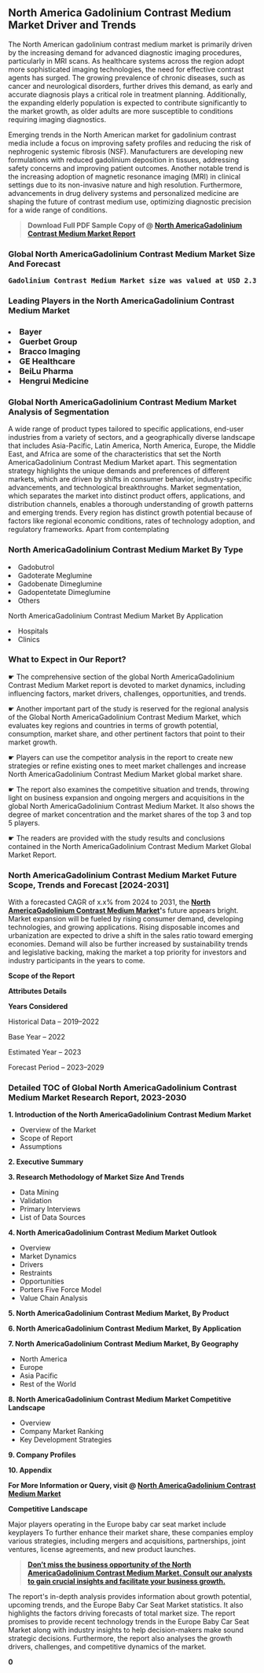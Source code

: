 <p> <h2>North America Gadolinium Contrast Medium Market Driver and Trends</h2><p>The North American gadolinium contrast medium market is primarily driven by the increasing demand for advanced diagnostic imaging procedures, particularly in MRI scans. As healthcare systems across the region adopt more sophisticated imaging technologies, the need for effective contrast agents has surged. The growing prevalence of chronic diseases, such as cancer and neurological disorders, further drives this demand, as early and accurate diagnosis plays a critical role in treatment planning. Additionally, the expanding elderly population is expected to contribute significantly to the market growth, as older adults are more susceptible to conditions requiring imaging diagnostics.</p><p>Emerging trends in the North American market for gadolinium contrast media include a focus on improving safety profiles and reducing the risk of nephrogenic systemic fibrosis (NSF). Manufacturers are developing new formulations with reduced gadolinium deposition in tissues, addressing safety concerns and improving patient outcomes. Another notable trend is the increasing adoption of magnetic resonance imaging (MRI) in clinical settings due to its non-invasive nature and high resolution. Furthermore, advancements in drug delivery systems and personalized medicine are shaping the future of contrast medium use, optimizing diagnostic precision for a wide range of conditions.</p></p><blockquote id="" class=""><strong>Download Full PDF Sample Copy of @&nbsp;<a href="https://www.verifiedmarketreports.com/download-sample/?rid=548188&utm_source=GitHub-Jan&utm_medium=280" target="_blank">North AmericaGadolinium Contrast Medium Market Report</a>&nbsp;&nbsp;</strong></blockquote><h3 id="" class=""><strong>Global&nbsp;North AmericaGadolinium Contrast Medium Market Size And Forecast</strong></h3><pre class="reader-text-block__code-block"><strong>Gadolinium Contrast Medium Market size was valued at USD 2.32 Billion in 2022 and is projected to reach USD 3.64 Billion by 2030, growing at a CAGR of 6.0% from 2024 to 2030.</strong></pre><h3 id="" class="">Leading Players in the&nbsp;North AmericaGadolinium Contrast Medium Market</h3><h3 class=""></Li><Li>Bayer</Li><Li> Guerbet Group</Li><Li> Bracco Imaging</Li><Li> GE Healthcare</Li><Li> BeiLu Pharma</Li><Li> Hengrui Medicine</h3><h3 id="" class="">Global&nbsp;North AmericaGadolinium Contrast Medium Market Analysis of Segmentation</h3><p id="" class="">A wide range of product types tailored to specific applications, end-user industries from a variety of sectors, and a geographically diverse landscape that includes Asia-Pacific, Latin America, North America, Europe, the Middle East, and Africa are some of the characteristics that set the North AmericaGadolinium Contrast Medium Market apart. This segmentation strategy highlights the unique demands and preferences of different markets, which are driven by shifts in consumer behavior, industry-specific advancements, and technological breakthroughs. Market segmentation, which separates the market into distinct product offers, applications, and distribution channels, enables a thorough understanding of growth patterns and emerging trends. Every region has distinct growth potential because of factors like regional economic conditions, rates of technology adoption, and regulatory frameworks. Apart from contemplating</p><h3 id="" class="">North AmericaGadolinium Contrast Medium Market&nbsp;By Type</h3><p></Li><Li>Gadobutrol</Li><Li> Gadoterate Meglumine</Li><Li> Gadobenate Dimeglumine</Li><Li> Gadopentetate Dimeglumine</Li><Li> Others</p><div class="" data-test-id=""><p>North AmericaGadolinium Contrast Medium Market&nbsp;By Application</p></div><p class=""></Li><Li>Hospitals</Li><Li> Clinics</p><div class="" data-test-id=""><h3><span class="">What to Expect in Our Report?</span></h3></div><div class="" data-test-id=""><p><span class="">☛ The comprehensive section of the global North AmericaGadolinium Contrast Medium Market report is devoted to market dynamics, including influencing factors, market drivers, challenges, opportunities, and trends.</span></p></div><div class="" data-test-id=""><p><span class="">☛ Another important part of the study is reserved for the regional analysis of the Global North AmericaGadolinium Contrast Medium Market, which evaluates key regions and countries in terms of growth potential, consumption, market share, and other pertinent factors that point to their market growth.</span></p></div><div class="" data-test-id=""><p><span class="">☛ Players can use the competitor analysis in the report to create new strategies or refine existing ones to meet market challenges and increase North AmericaGadolinium Contrast Medium Market global market share.</span></p></div><div class="" data-test-id=""><p><span class="">☛ The report also examines the competitive situation and trends, throwing light on business expansion and ongoing mergers and acquisitions in the global North AmericaGadolinium Contrast Medium Market. It also shows the degree of market concentration and the market shares of the top 3 and top 5 players.</span></p></div><div class="" data-test-id=""><p><span class="">☛ The readers are provided with the study results and conclusions contained in the North AmericaGadolinium Contrast Medium Market Global Market Report.</span></p></div><div class="" data-test-id=""><h3><span class="">North AmericaGadolinium Contrast Medium Market Future Scope, Trends and Forecast [2024-2031]</span></h3></div><div class="" data-test-id=""><p><span class="">With a forecasted CAGR of x.x% from 2024 to 2031, the <strong><a href="https://www.verifiedmarketreports.com/download-sample/?rid=548188&utm_source=GitHub-Jan&utm_medium=280" target="_blank">North AmericaGadolinium Contrast Medium Market</a>'</strong>s future appears bright. Market expansion will be fueled by rising consumer demand, developing technologies, and growing applications. Rising disposable incomes and urbanization are expected to drive a shift in the sales ratio toward emerging economies. Demand will also be further increased by sustainability trends and legislative backing, making the market a top priority for investors and industry participants in the years to come.</span></p><p id="ember66" class="ember-view reader-text-block__paragraph"><strong>Scope of the Report</strong></p><p id="ember67" class="ember-view reader-text-block__paragraph"><strong>Attributes Details</strong></p><p id="ember68" class="ember-view reader-text-block__paragraph"><strong>Years Considered</strong></p><p id="ember69" class="ember-view reader-text-block__paragraph">Historical Data &ndash; 2019&ndash;2022</p><p id="ember70" class="ember-view reader-text-block__paragraph">Base Year &ndash; 2022</p><p id="ember71" class="ember-view reader-text-block__paragraph">Estimated Year &ndash; 2023</p><p id="ember72" class="ember-view reader-text-block__paragraph">Forecast Period &ndash; 2023&ndash;2029</p></div><h3 id="" class="">Detailed TOC of Global North AmericaGadolinium Contrast Medium Market Research Report, 2023-2030</h3><p id="" class=""><strong>1. Introduction of the North AmericaGadolinium Contrast Medium Market</strong></p><ul><li>Overview of the Market</li><li>Scope of Report</li><li>Assumptions</li></ul><p id="" class=""><strong>2. Executive Summary</strong></p><p id="" class=""><strong>3. Research Methodology of Market Size And Trends</strong></p><ul><li>Data Mining</li><li>Validation</li><li>Primary Interviews</li><li>List of Data Sources</li></ul><p id="" class=""><strong>4. North AmericaGadolinium Contrast Medium Market Outlook</strong></p><ul><li>Overview</li><li>Market Dynamics</li><li>Drivers</li><li>Restraints</li><li>Opportunities</li><li>Porters Five Force Model</li><li>Value Chain Analysis</li></ul><p id="" class=""><strong>5. North AmericaGadolinium Contrast Medium Market, By Product</strong></p><p id="" class=""><strong>6. North AmericaGadolinium Contrast Medium Market, By Application</strong></p><p id="" class=""><strong>7. North AmericaGadolinium Contrast Medium Market, By Geography</strong></p><ul><li>North America</li><li>Europe</li><li>Asia Pacific</li><li>Rest of the World</li></ul><p id="" class=""><strong>8. North AmericaGadolinium Contrast Medium Market Competitive Landscape</strong></p><ul><li>Overview</li><li>Company Market Ranking</li><li>Key Development Strategies</li></ul><p id="" class=""><strong>9. Company Profiles</strong></p><p id="" class=""><strong>10. Appendix</strong></p><p><strong>For More Information or Query, visit&nbsp;@ <a href="https://www.verifiedmarketreports.com/product/gadolinium-contrast-medium-market/" target="_blank">North AmericaGadolinium Contrast Medium Market</a></strong></p><p id="ember61" class="ember-view reader-text-block__paragraph"><strong>Competitive Landscape</strong></p><p id="ember62" class="ember-view reader-text-block__paragraph">Major players operating in the Europe baby car seat market include keyplayers To further enhance their market share, these companies employ various strategies, including mergers and acquisitions, partnerships, joint ventures, license agreements, and new product launches.</p><blockquote id="ember63" class="ember-view reader-text-block__blockquote"><strong><a href="https://www.verifiedmarketreports.com/download-sample/?rid=548188&utm_source=GitHub-Jan&utm_medium=280" target="_blank">Don&rsquo;t miss the business opportunity of the North AmericaGadolinium Contrast Medium Market. Consult our analysts to gain crucial insights and facilitate your business growth.</a></strong></blockquote><p id="ember64" class="ember-view reader-text-block__paragraph">The report's in-depth analysis provides information about growth potential, upcoming trends, and the Europe Baby Car Seat Market statistics. It also highlights the factors driving forecasts of total market size. The report promises to provide recent technology trends in the Europe Baby Car Seat Market along with industry insights to help decision-makers make sound strategic decisions. Furthermore, the report also analyses the growth drivers, challenges, and competitive dynamics of the market.</p><p class="ember-view reader-text-block__paragraph"><strong>0</strong></p>
